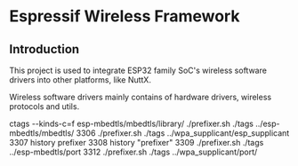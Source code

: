 # Espressif Wireless Framework

## Introduction

This project is used to integrate ESP32 family SoC's wireless software drivers into other platforms, like NuttX.

Wireless software drivers mainly contains of hardware drivers, wireless protocols and utils.

ctags --kinds-c=f esp-mbedtls/mbedtls/library/
./prefixer.sh ./tags ../esp-mbedtls/mbedtls/
 3306  ./prefixer.sh ./tags ../wpa_supplicant/esp_supplicant
 3307  history prefixer
 3308  history "prefixer"
 3309  ./prefixer.sh ./tags ../esp-mbedtls/port
 3312  ./prefixer.sh ./tags ../wpa_supplicant/port/